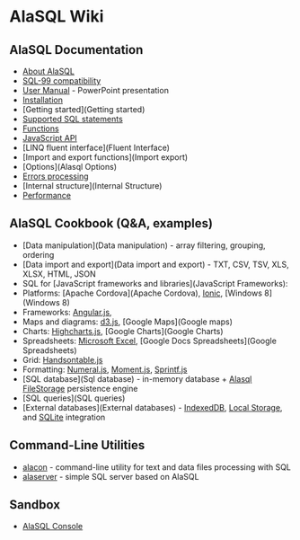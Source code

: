 # AlaSQL Wiki

## AlaSQL Documentation
* [About AlaSQL](About)
* [SQL-99 compatibility](SQL-99)
* [User Manual](http://www.slideshare.net/AndreyGershun/alasql-manual-141220-1) - PowerPoint presentation
* [Installation](Installation)
* [Getting started](Getting started)
* [Supported SQL statements](Sql)
 * [Functions](Functions)
* [JavaScript API](Api)
* [LINQ fluent interface](Fluent Interface)
* [Import and export functions](Import export)
* [Options](Alasql Options)
* [Errors processing](Errors)
* [Internal structure](Internal Structure)
* [Performance](Performance)

## AlaSQL Cookbook (Q&A, examples)
* [Data manipulation](Data manipulation) - array filtering, grouping, ordering
* [Data import and export](Data import and export) - TXT, CSV, TSV, XLS, XLSX, HTML, JSON 
* SQL for [JavaScript frameworks and libraries](JavaScript Frameworks):
 * Platforms: [Apache Cordova](Apache Cordova), [Ionic](Ionic), [Windows 8](Windows 8)
 * Frameworks: [Angular.js](Angular.js), 
 * Maps and diagrams: [d3.js](d3.js), [Google Maps](Google maps)
 * Charts: [Highcharts.js](Highcharts.js), [Google Charts](Google Charts) 
 * Spreadsheets: [Microsoft Excel](XLSX), [Google Docs Spreadsheets](Google Spreadsheets) 
 * Grid: [Handsontable.js](Handsontable.js)
 * Formatting: [Numeral.js](Numeral.js), [Moment.js](Moment.js), [Sprintf.js](Sprintf.hs)
* [SQL database](Sql database) - in-memory database + [Alasql FileStorage](FileStorage) persistence engine
* [SQL queries](SQL queries)
* [External databases](External databases) - [IndexedDB](IndexedDB), [Local Storage](LocalStorage), and [SQLite](SQLite) integration

## Command-Line Utilities
* [alacon](Alacon) - command-line utility for text and data files processing with SQL
* [alaserver](Alaserver) - simple SQL server based on AlaSQL

## Sandbox
* [AlaSQL Console](http://alasql.org/console/alaconsole.html)
